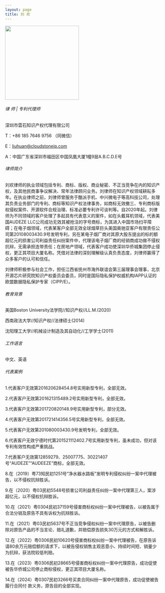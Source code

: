 ```yaml
---
layout: page
title: 刘 欢
---
```


<img src="https://felixhuan.github.io/images/liuhuan.jpg" class="floatpic" wiidth="160" height="240">

###### 律 师 | 专利代理师

深圳市雲石知识产权代理有限公司

T：+86 185 7646 9756 （同微信）

E：liuhuan@cloudstoneip.com

A：中国广东省深圳市福田区中国凤凰大厦1幢9层A.B.C.D.E号

###### 律师简介

刘欢律师的执业领域包括专利、商标、版权、商业秘密、不正当竞争在内的知识产权，及其他民商事争议解决、常年法律顾问业务。刘律师在知识产权领域耕耘多年。在执业律师之前，刘律师曾服务于酷派手机、中兴微电子等高科技公司，处理其负责业务部门的专利、商标等知识产权法律事务，如商标无效撤三、专利商标版权侵权案件、开源软件合规治理、标准必要专利许可谈判等。自2020年起。刘律师为不同领域的客户处理了多起具有代表意义的案件，如在头戴耳机领域，代表美国AUDEZE LLC公司成功无效其被抢注的字号商标，为其进入中国市场扫平障碍；在电子烟领域，代表某客户全部无效全球烟草巨头美国奥驰亚客户有限责任公司第20108003430.9号发明专利，另在某电子烟厂商对其原大股东提出的标的额超亿元的损害公司利益责任纠纷案件中，代理该电子烟厂商的经销商成功做不侵权抗辩，无需承担连带责任；在房地产领域，代表客户成功使深圳华侨城集团停止侵权，更正其项目大厦名称。凭借对法律的深刻理解级认真负责态度，刘律师赢得了众多客户的认可和信任。

刘律师积极参与社会工作，担任江西省抚州市海外联谊会第三届理事会理事，北京开源芯片研究院知识产权委员会委员，同时是国际隐私保护权威机构IAPP认证的欧盟数据隐私保护专家（CIPP/E）。

###### 教育背景

美国Boston University法学院//知识产权//LL.M.(2020)

西南政法大学//知识产权//法律硕士(2014)

沈阳理工大学//机械设计制造及其自动化//工学学士(2011)

###### 工作语言

中文、英语

###### 代表案例

1.代表客户无效第201620628454.8号实用新型专利，全部无效。

2.代表客户无效第201621315489.2号实用新型专利，全部无效。

3.代表客户无效第201720820148.9号实用新型专利，部分无效。

4.代表客户无效第201721414356.5号实用新型专利，全部无效。

5.代表客户无效第201080003430.9号发明专利，全部无效。

6.代表客户无效宁德时代第201521112402.7号实用新型专利，虽未成功，但对该专利有效性构成严重挑战。

7.代表客户无效第12859279、25007775、30221407号“AUDEZE”“AUDEEZE”商标，全部无效。

8.在（2019）粤73知民初1251号“净水器水路板”发明专利侵权纠纷一案中代理被告，以不侵权抗辩胜诉。

9.在（2020）粤03民初5548号损害公司利益责任纠纷一案中代理第三人，案涉超亿元，以不侵权抗辩胜诉。

10.在（2021）粤0304民初37159号侵害商标权纠纷一案中代理被告，以被告属于合法分销及原告不具有诉权为抗辩胜诉。

11.在（2021）粤03民初5637号不正当竞争侵权纠纷一案中代理原告，以被告删除对原告产品的不当言论、赔礼道歉，并赔偿原告损失30万元的方式和解胜诉。

12.在（2022）粤0306民初10620号侵害商标权纠纷一案中代理被告，在原告诉请80余万元赔偿额的请求下，以被告侵权销售主观恶意小、持续时间短、销量少为抗辩，获法院较低判赔。

13.在（2023）粤0306民初28665号侵害商标权纠纷一案中代理原告，成功促使被告华侨城公司停止商标侵权，更正其项目大厦名称。

14.在（2024）粤0307民初3266号买卖合同纠纷一案中代理原告，成功促使被告履行合同付   款义务，原告目的全部实现。
